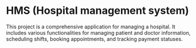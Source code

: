 # HMS (Hospital management system)

This project is a comprehensive application for managing a hospital. It includes various functionalities for managing patient and doctor information, scheduling shifts, booking appointments, and tracking payment statuses.

